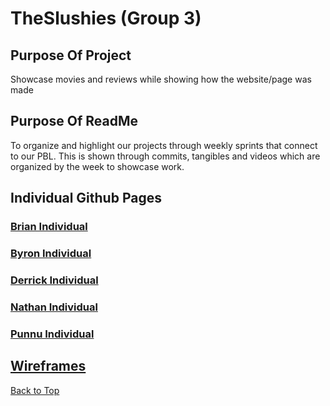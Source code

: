# TheSlushies (Group 3)

## Purpose Of Project

Showcase movies and reviews while showing how the website/page was made

## Purpose Of ReadMe
To organize and highlight our projects through weekly sprints that connect to our PBL. This is shown through commits, tangibles and videos which are organized by the week to showcase work.

## Individual Github Pages
### [Brian Individual](https://github.com/BrianZhang2016/Brian-Individual)
### [Byron Individual](https://github.com/byronlu06/tempname2)
### [Derrick Individual](https://github.com/Pitsco/derrick_individual)
### [Nathan Individual](https://github.com/ProRichyMan/NathanIndividual)
### [Punnu Individual](https://github.com/PunarvasuS/DataStructures)

## [Wireframes](https://github.com/PunarvasuS/TheSlushies/wiki/Wireframes)

[Back to Top](#TheSlushies-(Group-3))

